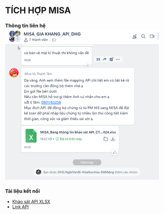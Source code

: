 # TÍCH HỢP MISA

### Thông tin liên hệ ![Nhóm Zalo](tep-ho-tro/zalo-lien-he.png)

### Tài liệu kết nối

- [Khảo sát API XLSX](<tep-ho-tro/MISA_Bảng thông tin khảo sát API_CTY PHÚC GIA KHANG 1_15.10.2024.xlsx>)
- [Link API](https://actdocs.misa.vn/g1/graph/ACTOpenAPIHelp/index.html)
